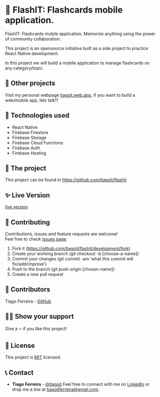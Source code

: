 # 📃 FlashIT: Flashcards mobile application.
FlashIT: Flashcards mobile application. Memorize anything using the power of community collaboration.

This project is an opensource initiative built as a side project to practice React Native development.

In this project we will build a mobile application to manage flashcards on any category/topic.


## 🔗 Other projects
Visit my personal webpage [tiagoit.web.app](https://tiagoit.web.app), if you want to build a web/mobile app, lets talk!?


## 📡 Technologies used
- React Native
- Firebase Firestore
- Firebase Storage
- Firebase Cloud Functions
- Firebase Auth
- Firebase Hosting


## 🚀 The project
This project can be found in https://github.com/tiagoit/flashit


## ✨ Live Version
[live version](http://)


## 🤝 Contributing
Contributions, issues and feature requests are welcome!<br/>Feel free to check [issues page](https://github.com/tiagoit/flashit/development/issues).

1. Fork it (https://github.com/tiagoit/flashit/development/fork)
2. Create your working branch (git checkout -b [choose-a-name])
3. Commit your changes (git commit -am 'what this commit will fix/add/improve')
4. Push to the branch (git push origin [chosen-name])
5. Create a new pull request


## 🤖 Contributors
Tiago Ferreira - [GitHub](https://github.com/tiagoit)


## 🙋‍♂ Show your support
Give a ⭐️ if you like this project!


## 📝 License
This project is [MIT](https://github.com/tiagoit/mv-final-capstone-project/license.txt) licensed.


## 📞 Contact
- **Tiago Ferreira** - [@tiagoit](https://tiagoit.web.app)
Feel free to connect with me on [LinkedIn](https://www.linkedin.com/in/tiagoit-dev/) or drop me a line at <tiagoitferreira@gmail.com>.
